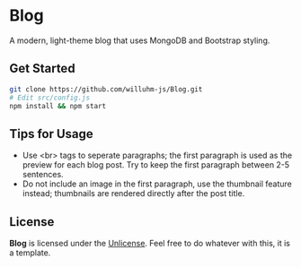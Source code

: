 # Blog
A modern, light-theme blog that uses MongoDB and Bootstrap styling.

## Get Started
```bash
git clone https://github.com/willuhm-js/Blog.git
# Edit src/config.js
npm install && npm start
```

## Tips for Usage
* Use &lt;br&gt; tags to seperate paragraphs; the first paragraph is used as the preview for each blog post. Try to keep the first paragraph between 2-5 sentences.
* Do not include an image in the first paragraph, use the thumbnail feature instead; thumbnails are rendered directly after the post title.

## License
**Blog** is licensed under the [Unlicense](https://github.com/willuhm-js/Blog/blob/main/LICENSE). Feel free to do whatever with this, it is a template.
